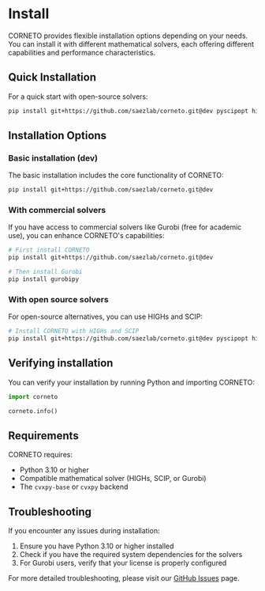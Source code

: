 <style>
    .prev-next-footer {
        display: none;
    }
</style>


# Install

CORNETO provides flexible installation options depending on your needs. You can install it with different mathematical solvers, each offering different capabilities and performance characteristics.

## Quick Installation

For a quick start with open-source solvers:

```bash
pip install git+https://github.com/saezlab/corneto.git@dev pyscipopt highspy
```

## Installation Options

### Basic installation (dev)

The basic installation includes the core functionality of CORNETO:

```bash
pip install git+https://github.com/saezlab/corneto.git@dev
```

### With commercial solvers

If you have access to commercial solvers like Gurobi (free for academic use), you can enhance CORNETO's capabilities:

```bash
# First install CORNETO
pip install git+https://github.com/saezlab/corneto.git@dev

# Then install Gurobi
pip install gurobipy
```

### With open source solvers

For open-source alternatives, you can use HIGHs and SCIP:

```bash
# Install CORNETO with HIGHs and SCIP
pip install git+https://github.com/saezlab/corneto.git@dev pyscipopt highspy
```

## Verifying installation

You can verify your installation by running Python and importing CORNETO:

```python
import corneto

corneto.info()
```

## Requirements

CORNETO requires:

- Python 3.10 or higher
- Compatible mathematical solver (HIGHs, SCIP, or Gurobi)
- The `cvxpy-base` or `cvxpy` backend

## Troubleshooting

If you encounter any issues during installation:

1. Ensure you have Python 3.10 or higher installed
2. Check if you have the required system dependencies for the solvers
3. For Gurobi users, verify that your license is properly configured

For more detailed troubleshooting, please visit our [GitHub Issues](https://github.com/saezlab/corneto/issues) page.